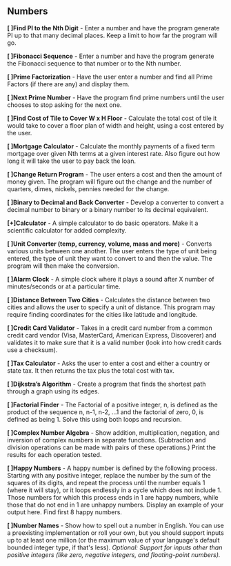 Numbers
---------

**[ ]Find PI to the Nth Digit** - Enter a number and have the program generate PI up to that many decimal places. Keep a limit to how far the program will go.

**[ ]Fibonacci Sequence** - Enter a number and have the program generate the Fibonacci sequence to that number or to the Nth number.

**[ ]Prime Factorization** - Have the user enter a number and find all Prime Factors (if there are any) and display them.

**[ ]Next Prime Number** - Have the program find prime numbers until the user chooses to stop asking for the next one.

**[ ]Find Cost of Tile to Cover W x H Floor** - Calculate the total cost of tile it would take to cover a floor plan of width and height, using a cost entered by the user.

**[ ]Mortgage Calculator** - Calculate the monthly payments of a fixed term mortgage over given Nth terms at a given interest rate. Also figure out how long it will take the user to pay back the loan.

**[ ]Change Return Program** - The user enters a cost and then the amount of money given. The program will figure out the change and the number of quarters, dimes, nickels, pennies needed for the change.

**[ ]Binary to Decimal and Back Converter** - Develop a converter to convert a decimal number to binary or a binary number to its decimal equivalent.

**[+]Calculator** - A simple calculator to do basic operators. Make it a scientific calculator for added complexity.

**[ ]Unit Converter (temp, currency, volume, mass and more)** - Converts various units between one another. The user enters the type of unit being entered, the type of unit they want to convert to and then the value. The program will then make the conversion.

**[ ]Alarm Clock** - A simple clock where it plays a sound after X number of minutes/seconds or at a particular time.

**[ ]Distance Between Two Cities** - Calculates the distance between two cities and allows the user to specify a unit of distance. This program may require finding coordinates for the cities like latitude and longitude.

**[ ]Credit Card Validator** - Takes in a credit card number from a common credit card vendor (Visa, MasterCard, American Express, Discoverer) and validates it to make sure that it is a valid number (look into how credit cards use a checksum).

**[ ]Tax Calculator** - Asks the user to enter a cost and either a country or state tax. It then returns the tax plus the total cost with tax.

**[ ]Dijkstra’s Algorithm** - Create a program that finds the shortest path through a graph using its edges.

**[ ]Factorial Finder** - The Factorial of a positive integer, n, is defined as the product of the sequence n, n-1, n-2, ...1 and the factorial of zero, 0, is defined as being 1. Solve this using both loops and recursion.

**[ ]Complex Number Algebra** - Show addition, multiplication, negation, and inversion of complex numbers in separate functions. (Subtraction and division operations can be made with pairs of these operations.) Print the results for each operation tested.

**[ ]Happy Numbers** - A happy number is defined by the following process. Starting with any positive integer, replace the number by the sum of the squares of its digits, and repeat the process until the number equals 1 (where it will stay), or it loops endlessly in a cycle which does not include 1. Those numbers for which this process ends in 1 are happy numbers, while those that do not end in 1 are unhappy numbers. Display an example of your output here. Find first 8 happy numbers.

**[ ]Number Names** - Show how to spell out a number in English. You can use a preexisting implementation or roll your own, but you should support inputs up to at least one million (or the maximum value of your language's default bounded integer type, if that's less). *Optional: Support for inputs other than positive integers (like zero, negative integers, and floating-point numbers).*
